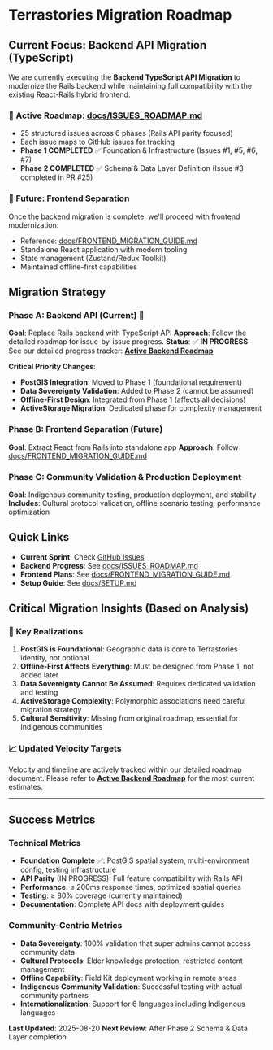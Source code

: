 # Terrastories Migration Roadmap

## Current Focus: Backend API Migration (TypeScript)

We are currently executing the **Backend TypeScript API Migration** to modernize the Rails backend while maintaining full compatibility with the existing React-Rails hybrid frontend.

### 📍 Active Roadmap: [docs/ISSUES_ROADMAP.md](./docs/ISSUES_ROADMAP.md)

- 25 structured issues across 6 phases (Rails API parity focused)
- Each issue maps to GitHub issues for tracking
- **Phase 1 COMPLETED** ✅ Foundation & Infrastructure (Issues #1, #5, #6, #7)
- **Phase 2 COMPLETED** ✅ Schema & Data Layer Definition (Issue #3 completed in PR #25)

### 🔮 Future: Frontend Separation

Once the backend migration is complete, we'll proceed with frontend modernization:

- Reference: [docs/FRONTEND_MIGRATION_GUIDE.md](./docs/FRONTEND_MIGRATION_GUIDE.md)
- Standalone React application with modern tooling
- State management (Zustand/Redux Toolkit)
- Maintained offline-first capabilities

## Migration Strategy

### Phase A: Backend API (Current) 🚧

**Goal**: Replace Rails backend with TypeScript API
**Approach**: Follow the detailed roadmap for issue-by-issue progress.
**Status**: ✅ **IN PROGRESS** - See our detailed progress tracker: **[Active Backend Roadmap](./docs/ISSUES_ROADMAP.md)**

**Critical Priority Changes**:

- **PostGIS Integration**: Moved to Phase 1 (foundational requirement)
- **Data Sovereignty Validation**: Added to Phase 2 (cannot be assumed)
- **Offline-First Design**: Integrated from Phase 1 (affects all decisions)
- **ActiveStorage Migration**: Dedicated phase for complexity management

### Phase B: Frontend Separation (Future)

**Goal**: Extract React from Rails into standalone app
**Approach**: Follow [docs/FRONTEND_MIGRATION_GUIDE.md](./docs/FRONTEND_MIGRATION_GUIDE.md)

### Phase C: Community Validation & Production Deployment

**Goal**: Indigenous community testing, production deployment, and stability
**Includes**: Cultural protocol validation, offline scenario testing, performance optimization

## Quick Links

- **Current Sprint**: Check [GitHub Issues](https://github.com/Terrastories/terrastories-api/issues)
- **Backend Progress**: See [docs/ISSUES_ROADMAP.md](./docs/ISSUES_ROADMAP.md)
- **Frontend Plans**: See [docs/FRONTEND_MIGRATION_GUIDE.md](./docs/FRONTEND_MIGRATION_GUIDE.md)
- **Setup Guide**: See [docs/SETUP.md](./docs/SETUP.md)

## Critical Migration Insights (Based on Analysis)

### 🚨 Key Realizations

1. **PostGIS is Foundational**: Geographic data is core to Terrastories identity, not optional
2. **Offline-First Affects Everything**: Must be designed from Phase 1, not added later
3. **Data Sovereignty Cannot Be Assumed**: Requires dedicated validation and testing
4. **ActiveStorage Complexity**: Polymorphic associations need careful migration strategy
5. **Cultural Sensitivity**: Missing from original roadmap, essential for Indigenous communities

### 📈 Updated Velocity Targets

Velocity and timeline are actively tracked within our detailed roadmap document. Please refer to **[Active Backend Roadmap](./docs/ISSUES_ROADMAP.md)** for the most current estimates.

---

## Success Metrics

### Technical Metrics

- **Foundation Complete** ✅: PostGIS spatial system, multi-environment config, testing infrastructure
- **API Parity** (IN PROGRESS): Full feature compatibility with Rails API
- **Performance**: ≤ 200ms response times, optimized spatial queries
- **Testing**: ≥ 80% coverage (currently maintained)
- **Documentation**: Complete API docs with deployment guides

### Community-Centric Metrics

- **Data Sovereignty**: 100% validation that super admins cannot access community data
- **Cultural Protocols**: Elder knowledge protection, restricted content management
- **Offline Capability**: Field Kit deployment working in remote areas
- **Indigenous Community Validation**: Successful testing with actual community partners
- **Internationalization**: Support for 6 languages including Indigenous languages

**Last Updated**: 2025-08-20
**Next Review**: After Phase 2 Schema & Data Layer completion
